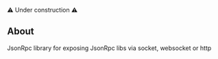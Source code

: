 ⚠️ Under construction ⚠️

## About

JsonRpc library for exposing JsonRpc libs via socket, websocket or http